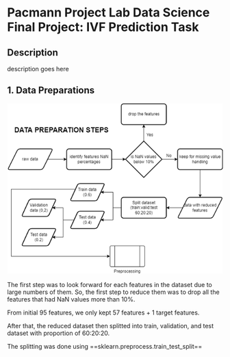 # Pacmann Project Lab Data Science Final Project: IVF Prediction Task

## Description
description goes here

## 1. Data Preparations

![data preparations flowchart](https://github.com/romstormy27/project_pacmann/blob/main/Figures/pacmann_mlproject_diagrams.png)

The first step was to look forward for each features in the dataset due to large numbers of them.
So, the first step to reduce them was to drop all the features that had NaN values more than 10%.

From initial 95 features, we only kept 57 features + 1 target features.

After that, the reduced dataset then splitted into train, validation, and test dataset with proportion of 60:20:20.

The splitting was done using ==sklearn.preprocess.train_test_split==
